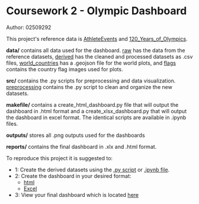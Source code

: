 # Coursework 2 - Olympic Dashboard
Author: 02509292

This project's reference data is [AthleteEvents](https://www.kaggle.com/datasets/heesoo37/120-years-of-olympic-history-athletes-and-results) and [120_Years_of_Olympics](https://www.kaggle.com/datasets/piterfm/olympic-games-medals-19862018?select=olympic_hosts.csv). 

**data/** contains all data used for the dashboard. [raw](./data/raw/) has the data from the reference datasets, [derived](./data/derived/) has the cleaned and processed datasets as .csv files, [world_countries](./data/world_countries/) has a .geojson file for the world plots, and [flags](./data/flags/) contains the country flag images used for plots. 

**src/** contains the .py scripts for preprocessing and data visualization. [preprocessing](./src/preprocessing/) contains the .py script to clean and organize the new datasets. 

**makefile/** contains a create_html_dashboard.py file that will output the dashboard in .html format and a create_xlsx_dashboard.py that will output the dashboard in excel format. The identical scripts are available in .ipynb files. 

**outputs/** stores all .png outputs used for the dashboards

**reports/** contains the final dashboard in .xlx and .html format. 

To reproduce this project it is suggested to:  
- 1: Create the derived datasets using the [.py script](./src/preprocessing/pre-processing.py) or [.ipynb file](./src/preprocessing/pre-processing.ipynb). 
- 2: Create the dashboard in your desired format:
    - [html](./makefile/create_html_dashboard.py)
    - [Excel](./makefile/create_xlsx_dashboard.py)
- 3: View your final dashboard which is located [here](./reports/)
